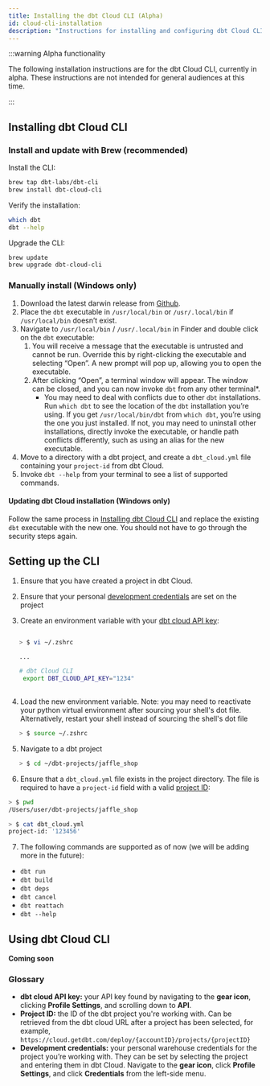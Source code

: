 ```yaml
---
title: Installing the dbt Cloud CLI (Alpha)
id: cloud-cli-installation
description: "Instructions for installing and configuring dbt Cloud CLI"
---
```


:::warning Alpha functionality 

The following installation instructions are for the dbt Cloud CLI, currently in alpha. These instructions are not intended for general audiences at this time. 

::: 

## Installing dbt Cloud CLI

### Install and update with Brew (recommended)

Install the CLI: 

```bash
brew tap dbt-labs/dbt-cli
brew install dbt-cloud-cli
```

Verify the installation:

```bash
which dbt
dbt --help
```

Upgrade the CLI:

```bash
brew update
brew upgrade dbt-cloud-cli
```

### Manually install (Windows only)

1. Download the latest darwin release from [Github](https://github.com/dbt-labs/dbti/releases).
2. Place the `dbt` executable in `/usr/local/bin` or `/usr/.local/bin` if `/usr/local/bin` doesn’t exist.
3. Navigate to `/usr/local/bin` / `/usr/.local/bin` in Finder and double click on the `dbt` executable:
    1. You will receive a message that the executable is untrusted and cannot be run. Override this by right-clicking the executable and selecting “Open”. A new prompt will pop up, allowing you to open the executable.
    2. After clicking “Open”, a terminal window will appear. The window can be closed, and you can now invoke `dbt` from any other terminal*.
        - You may need to deal with conflicts due to other `dbt` installations. Run `which dbt` to see the location of the `dbt` installation you’re using. If you get `/usr/local/bin/dbt` from `which dbt`, you’re using the one you just installed. If not, you may need to uninstall other installations, directly invoke the executable, or handle path conflicts differently, such as using an alias for the new executable.
4. Move to a directory with a dbt project, and create a `dbt_cloud.yml` file containing your `project-id` from dbt Cloud.
5. Invoke `dbt --help` from your terminal to see a list of supported commands.

#### Updating dbt Cloud installation (Windows only)

Follow the same process in [Installing dbt Cloud CLI](#manually-install-windows-only) and replace the existing `dbt` executable with the new one. You should not have to go through the security steps again.

## Setting up the CLI

1. Ensure that you have created a project in dbt Cloud.

2. Ensure that your personal [development credentials](#glossary) are set on the project

3. Create an environment variable with your [dbt cloud API key](#glossary):

```bash

   > $ vi ~/.zshrc

   ...

   # dbt Cloud CLI
    export DBT_CLOUD_API_KEY="1234"
   
```

4. Load the new environment variable. Note: you may need to reactivate your python virtual environment after sourcing your shell's dot file. Alternatively, restart your shell instead of sourcing the shell's dot file

```bash
   > $ source ~/.zshrc
```

5. Navigate to a dbt project

```bash
   > $ cd ~/dbt-projects/jaffle_shop
```

6. Ensure that a `dbt_cloud.yml` file exists in the project directory. The file is required to have a `project-id` field with a valid [project ID](#glossary):

```bash
> $ pwd
/Users/user/dbt-projects/jaffle_shop

> $ cat dbt_cloud.yml
project-id: '123456'
```

7. The following commands are supported as of now (we will be adding more in the future):

- `dbt run`
- `dbt build`
- `dbt deps`
- `dbt cancel`
- `dbt reattach`
- `dbt --help`

## Using dbt Cloud CLI

**Coming soon**

### Glossary

- **dbt cloud API key:** your API key found by navigating to the **gear icon**, clicking **Profile Settings**, and scrolling down to **API**.
- **Project ID:** the ID of the dbt project you're working with. Can be retrieved from the dbt cloud URL after a project has been selected, for example, `https://cloud.getdbt.com/deploy/{accountID}/projects/{projectID}`
- **Development credentials:** your personal warehouse credentials for the project you’re working with. They can be set by selecting the project and entering them in dbt Cloud. Navigate to the **gear icon**, click **Profile Settings**, and click **Credentials** from the left-side menu.
